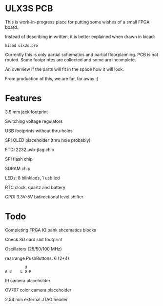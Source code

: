 # ULX3S PCB

This is work-in-progress place for putting
some wishes of a small FPGA board.

Instead of describing in written, 
it is better explained when drawn in kicad:

    kicad ulx3s.pro

Currently this is only partial schematics and partial floorplanning.
PCB is not routed. Some footprintes are collected and some are incomplete.

An overview if the parts will fit in the space
how it will look.

From production of this, we are far, far away :)

# Features

3.5 mm jack footprint

Switching voltage regulators

USB footprints without thru-holes

SPI OLED placeholder (thru hole probably)

FTDI 2232 usb-jtag chip

SPI flash chip

SDRAM chip

LEDs: 8 blinkleds, 1 usb led

RTC clock, quartz and battery

GPDI 3.3V-5V bidirectional level shifter

# Todo

Completing FPGA IO bank shcematics blocks

Check SD card slot footprint

Oscillators (25/50/100 MHz)

rearrange PushButtons: 6 (2+4)

             U
    A B    L D R

IR camera placeholder

OV767 color camera placeholder

2.54 mm external JTAG header
